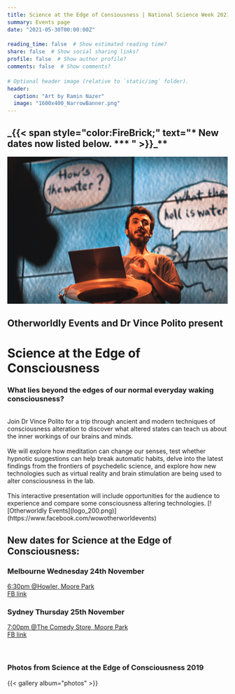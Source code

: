 ```yaml
---
title: Science at the Edge of Consiousness | National Science Week 2021
summary: Events page
date: "2021-05-30T00:00:00Z"

reading_time: false  # Show estimated reading time?
share: false  # Show social sharing links?
profile: false  # Show author profile?
comments: false  # Show comments?

# Optional header image (relative to `static/img` folder).
header:
  caption: "Art by Ramin Nazer"
  image: "1600x400_NarrowBanner.png"
---
```

## **_{{< span style="color:FireBrick;" text="*** New dates now listed below. *** " >}}_**

![EOC](water.jpg)
## **Otherworldly Events and Dr Vince Polito present**
# **Science at the Edge of Consciousness**

### What lies beyond the edges of our normal everyday waking consciousness? 
<br />
Join Dr Vince Polito for a trip through ancient and modern techniques of consciousness alteration to discover what altered states can teach us about the inner workings of our brains and minds.
<br />
<br />
We will explore how meditation can change our senses, test whether hypnotic suggestions can help break automatic habits, delve into the latest findings from the frontiers of psychedelic science, and explore how new technologies such as virtual reality and brain stimulation are being used to alter consciousness in the lab.
<br />
<br />
This interactive presentation will include opportunities for the audience to experience and compare some consciousness altering technologies.
[![Otherworldly Events](logo_200.png)](https://www.facebook.com/wowotherworldevents)

## New dates for Science at the Edge of Consciousness:
### Melbourne Wednesday 24th November
[6:30pm @Howler, Moore Park](https://moshtix.com.au/v2/event/science-at-the-edge-of-consciousness-national-science-week-2021/129125?skin=hwlr)<br>
[FB link](https://www.facebook.com/events/1029304927885134)
<br />
### Sydney Thursday 25th November
[7:00pm @The Comedy Store, Moore Park](https://www.comedystore.com.au/event/vince-polito/)<br>
[FB link](https://www.facebook.com/events/508671253531818)
<br />
<br />
<br />
### **Photos from Science at the Edge of Consciousness 2019**
{{< gallery album="photos" >}}
